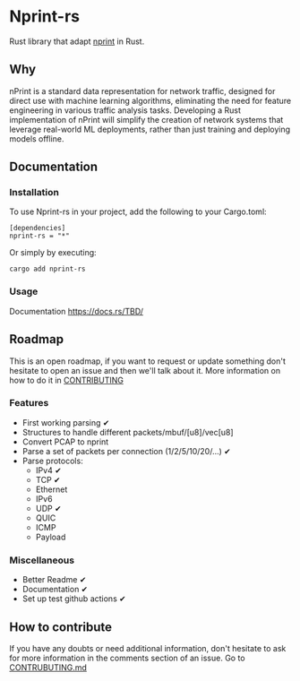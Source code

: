 # Nprint-rs

Rust library that adapt [nprint](https://nprint.github.io/) in Rust.

## Why
nPrint is a standard data representation for network traffic, designed for direct use with machine learning algorithms, eliminating the need for feature engineering in various traffic analysis tasks. Developing a Rust implementation of nPrint will simplify the creation of network systems that leverage real-world ML deployments, rather than just training and deploying models offline.

## Documentation
### Installation 
To use Nprint-rs in your project, add the following to your Cargo.toml:
```
[dependencies]
nprint-rs = "*"
```
Or simply by executing: 
```
cargo add nprint-rs
```
### Usage
Documentation https://docs.rs/TBD/

## Roadmap
This is an open roadmap, if you want to request or update something don't hesitate to open an issue and then we'll talk about it.
More information on how to do it in [CONTRIBUTING](CONTRIBUTING.md)

### Features
- First working parsing ✔ 
- Structures to handle different packets/mbuf/\[u8\]/vec\[u8\]
- Convert PCAP to nprint
- Parse a set of packets per connection (1/2/5/10/20/...) ✔ 
- Parse protocols:
  - IPv4 ✔ 
  - TCP ✔ 
  - Ethernet
  - IPv6
  - UDP ✔ 
  - QUIC
  - ICMP
  - Payload
 
### Miscellaneous
- Better Readme ✔ 
- Documentation ✔ 
- Set up test github actions ✔ 

## How to contribute
If you have any doubts or need additional information, don't hesitate to ask for more information in the comments section of an issue.
Go to [CONTRUBUTING.md](CONTRUBUTING)


